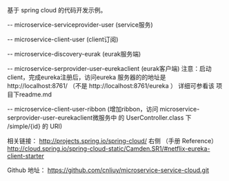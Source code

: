 基于 spring cloud 的代码开发示例。

-- microservice-serviceprovider-user (service服务)

-- microservice-client-user (client订阅)

-- microservice-discovery-eurak (eurak服务端)

-- microservice-serprovider-user-eurekaclient (eurak客户端)
	注意：启动client，完成eureka注册后，访问eureka 服务器的的地址是
	  	 http://localhost:8761/ 
	  	 （不是 http://localhost:8761/eureka ）
	  	 详细可参看该 项目下readme.md
	  	 
-- microservice-client-user-ribbon (增加ribbon，访问 microservice-serprovider-user-eurekaclient微服务中
	的  UserController.class 下 /simple/{id} 的 URI)

相关链接：
http://projects.spring.io/spring-cloud/  右侧 （手册  Reference）
http://cloud.spring.io/spring-cloud-static/Camden.SR1/#netflix-eureka-client-starter

Github 地址：
https://github.com/cnliuy/microservice-service-cloud.git


